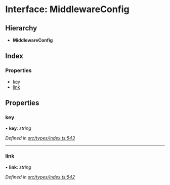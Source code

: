 # Interface: MiddlewareConfig

## Hierarchy

* **MiddlewareConfig**

## Index

### Properties

* [key](middlewareconfig.md#key)
* [link](middlewareconfig.md#link)

## Properties

###  key

• **key**: *string*

*Defined in [src/types/index.ts:543](https://github.com/PolymathNetwork/polymesh-sdk/blob/108d588b/src/types/index.ts#L543)*

___

###  link

• **link**: *string*

*Defined in [src/types/index.ts:542](https://github.com/PolymathNetwork/polymesh-sdk/blob/108d588b/src/types/index.ts#L542)*
